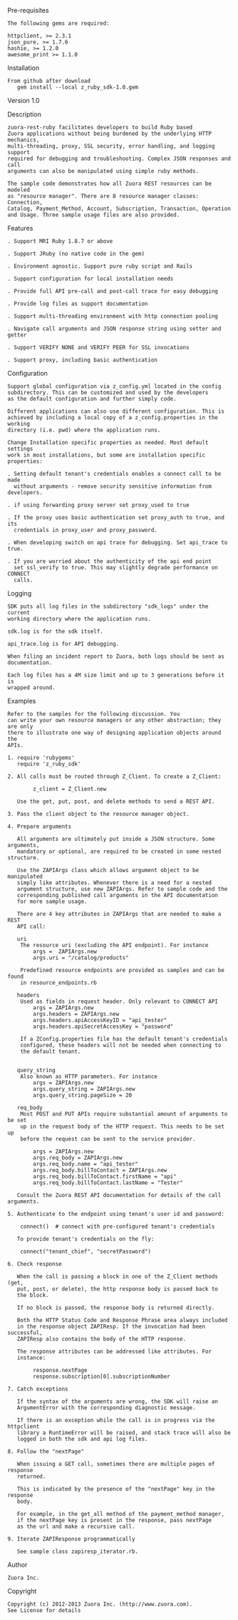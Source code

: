 Pre-requisites

    The following gems are required:

    httpclient, >= 2.3.1
    json_pure, >= 1.7.6
    hashie, >= 1.2.0
    awesome_print >= 1.1.0


Installation

    From github after download
       gem install --local z_ruby_sdk-1.0.gem

Version
    1.0

Description

    zuora-rest-ruby facilitates developers to build Ruby based
    Zuora applications without being burdened by the underlying HTTP mechanics,
    multi-threading, proxy, SSL security, error handling, and logging support
    required for debugging and troubleshooting. Complex JSON responses and call
    arguments can also be manipulated using simple ruby methods.

    The sample code demonstrates how all Zuora REST resources can be modeled
    as "resource manager". There are 8 resource manager classes: Connection,
    Catalog, Payment_Method, Account, Subscription, Transaction, Operation
    and Usage. Three sample usage files are also provided.

Features

    . Support MRI Ruby 1.8.7 or above

    . Support JRuby (no native code in the gem)

    . Environment agnostic. Support pure ruby script and Rails

    . Support configuration for local installation needs

    . Provide full API pre-call and post-call trace for easy debugging

    . Provide log files as support documentation

    . Support multi-threading environment with http connection pooling

    . Navigate call arguments and JSON response string using setter and getter

    . Support VERIFY NONE and VERIFY PEER for SSL invocations

    . Support proxy, including basic authentication

Configuration

    Support global configuration via z_config.yml located in the config
    subdirectory. This can be customized and used by the developers
    as the default configuration and further simply code.

    Different applications can also use different configuration. This is
    achieved by including a local copy of a z_config.properties in the working
    directory (i.e. pwd) where the application runs.

    Change Installation specific properties as needed. Most default settings
    work in most installations, but some are installation specific properties:

    . Setting default tenant's credentials enables a connect call to be made
      without arguments - remove security sensitive information from developers.

    . if using forwarding proxy server set proxy_used to true

    . If the proxy uses basic authentication set proxy_auth to true, and its
      credentials in proxy_user and proxy_password.

    . When developing switch on api trace for debugging. Set api_trace to true.

    . If you are worried about the authenticity of the api end point
      set ssl_verify to true. This may slightly degrade performance on CONNECT
      calls.

Logging

    SDK puts all log files in the subdirectory "sdk_logs" under the current
    working directory where the application runs.

    sdk.log is for the sdk itself.

    api_trace.log is for API debugging.

    When filing an incident report to Zuora, both logs should be sent as documentation.

    Each log files has a 4M size limit and up to 3 generations before it is
    wrapped around.

Examples

    Refer to the samples for the following discussion. You
    can write your own resource managers or any other abstraction; they are only
    there to illustrate one way of designing application objects around the
    APIs.

    1. require 'rubygems' 
       require 'z_ruby_sdk'

    2. All calls must be routed through Z_Client. To create a Z_Client:

            z_client = Z_Client.new

       Use the get, put, post, and delete methods to send a REST API.

    3. Pass the client object to the resource manager object.

    4. Prepare arguments

       All arguments are ultimately put inside a JSON structure. Some arguments,
       mandatory or optional, are required to be created in some nested structure.

       Use the ZAPIArgs class which allows argument object to be manipulated
       simply like attributes. Whenever there is a need for a nested
       argument structure, use new ZAPIArgs. Refer to sample code and the
       corresponding published call arguments in the API documentation
       for more sample usage.

       There are 4 key attributes in ZAPIArgs that are needed to make a REST
       API call:

       uri
        The resource uri (excluding the API endpoint). For instance
            args =  ZAPIArgs.new
            args.uri = "/catalog/products"

        Predefined resource endpoints are provided as samples and can be found
        in resource_endpoints.rb

       headers
        Used as fields in request header. Only relevant to CONNECT API
            args = ZAPIArgs.new
            args.headers = ZAPIArgs.new
            args.headers.apiAccessKeyID = "api_tester"
            args.headers.apiSecretAccessKey = "password"

        If a ZConfig.properties file has the default tenant's credentials
        configured, these headers will not be needed when connecting to
        the default tenant.


       query_string
        Also known as HTTP parameters. For instance
            args = ZAPIArgs.new
            args.query_string = ZAPIArgs.new
            args.query_string.pageSize = 20

       req_body
        Most POST and PUT APIs require substantial amount of arguments to be set
        up in the request body of the HTTP request. This needs to be set up
        before the request can be sent to the service provider.

            args = ZAPIArgs.new
            args.req_body = ZAPIArgs.new
            args.req_body.name = "api_tester"
            args.req_body.billToContact = ZAPIArgs.new
            args.req_body.billToContact.firstName = "api"
            args.req_body.billToContact.lastName = "Tester"

       Consult the Zuora REST API documentation for details of the call arguments.

    5. Authenticate to the endpoint using tenant's user id and password:

        connect()  # connect with pre-configured tenant's credentials
        
       To provide tenant's credentials on the fly:

        connect("tenant_chief", "secretPassword")

    6. Check response

       When the call is passing a block in one of the Z_Client methods (get,
       put, post, or delete), the http response body is passed back to
       the block.

       If no block is passed, the response body is returned directly.

       Both the HTTP Status Code and Response Phrase area always included
       in the response object ZAPIResp. If the invocation had been successful,
       ZAPIResp also contains the body of the HTTP response.

       The response attributes can be addressed like attributes. For
       instance:

            response.nextPage
            response.subscription[0].subscriptionNumber

    7. Catch exceptions

       If the syntax of the arguments are wrong, the SDK will raise an
       ArgumentError with the corresponding diagnostic message.

       If there is an exception while the call is in progress via the httpclient
       library a RuntimeError will be raised, and stack trace will also be
       logged in both the sdk and api log files.

    8. Follow the "nextPage"

       When issuing a GET call, sometimes there are multiple pages of response
       returned.

       This is indicated by the presence of the "nextPage" key in the response
       body.

       For example, in the get_all method of the payment_method manager,
       if the nextPage key is present in the response, pass nextPage
       as the url and make a recursive call.

    9. Iterate ZAPIResponse programmatically

       See sample class zapiresp_iterator.rb.

Author

    Zuora Inc.

Copyright

    Copyright (c) 2012-2013 Zuora Inc. (http://www.zuora.com).
    See License for details
